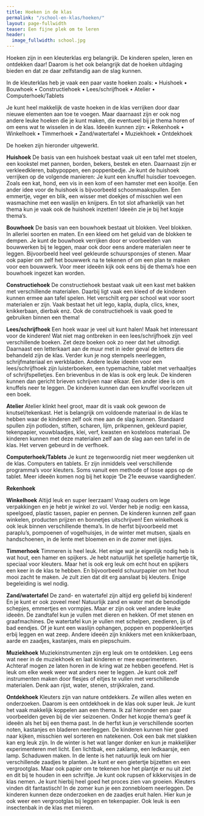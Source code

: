 ```yaml
---
title: Hoeken in de klas
permalink: "/school-en-klas/hoeken/"
layout: page-fullwidth
teaser: Een fijne plek om te leren
header:
  image_fullwidth: school.jpg
---
```


Hoeken zijn in een kleuterklas erg belangrijk. De kinderen spelen, leren en ontdekken daar! Daarom is het ook belangrijk dat de hoeken uitdaging bieden en dat ze daar zelfstandig aan de slag kunnen. 

In de kleuterklas heb je vaak een paar vaste hoeken zoals:
•	Huishoek
•	Bouwhoek
•	Constructiehoek
•	Lees/schrijfhoek
•	Atelier 
•	Computerhoek/Tablets

Je kunt heel makkelijk de vaste hoeken in de klas verrijken door daar nieuwe elementen aan toe te voegen. Maar daarnaast zijn er ook nog andere leuke hoeken die je kunt maken, die eventueel bij je thema horen of om eens wat te wisselen in de klas. Ideeën kunnen zijn: 
•	Rekenhoek
•	Winkelhoek
•	Timmerhoek
•	Zand/watertafel
•	Muziekhoek
•	Ontdekhoek 

De hoeken zijn hieronder uitgewerkt.

**Huishoek**
De basis van een huishoek bestaat vaak uit een tafel met stoelen, een kookstel met pannen, borden, bekers, bestek en eten. Daarnaast zijn er verkleedkleren, babypoppen, een poppenbedje.
Je kunt de huishoek verrijken op de volgende manieren:
Je kunt een knuffel huisdier toevoegen. Zoals een kat, hond, een vis in een kom of een hamster met een kooitje. Een ander idee voor de huishoek is bijvoorbeeld schoonmaakspullen. Een emmertje, veger en blik, een wisser met doekjes of misschien wel een wasmachine met een waslijn en knijpers.
En tot slot afhankelijk van het thema kun je vaak ook de huishoek inzetten! Ideeën zie je bij het kopje thema’s. 

**Bouwhoek**
De basis van een bouwhoek bestaat uit blokken. Veel blokken. In allerlei soorten en maten. En een kleed om het geluid van de blokken te dempen. 
Je kunt de bouwhoek verrijken door er voorbeelden van bouwwerken bij te leggen, maar ook door eens andere materialen neer te leggen. Bijvoorbeeld heel veel gekleurde schuursponsjes of stenen. 
Maar ook papier om zelf het bouwwerk na te tekenen of om een plan te maken voor een bouwwerk. Voor meer ideeën kijk ook eens bij de thema’s hoe een bouwhoek ingezet kan worden. 

**Constructiehoek**
De constructiehoek bestaat vaak uit een kast met bakken met verschillende materialen. Daarbij ligt vaak een kleed of de kinderen kunnen ermee aan tafel spelen. Het verschilt erg per school wat voor soort materialen er zijn. Vaak bestaat het uit lego, kapla, dupla, clics, knex, knikkerbaan, dierbak enz. 
Ook de constructiehoek is vaak goed te gebruiken binnen een thema!

**Lees/schrijfhoek**
Een hoek waar je veel uit kunt halen! Maak het interessant voor de kinderen! Wat niet mag ontbreken in een lees/schrijfhoek zijn veel verschillende boeken. Zet deze boeken ook zo neer dat het uitnodigt. Daarnaast een letterkaart aan de muur met in ieder geval de letters die behandeld zijn de klas. Verder kun je nog stempels neerleggen, schrijfmateriaal en werkbladen. 
Andere leuke ideeën voor een lees/schrijfhoek zijn luisterboeken, een typemachine, tablet met verhaaltjes of schrijfspelletjes. Een brievenbus in de klas is ook erg leuk. De kinderen kunnen dan gericht brieven schrijven naar elkaar. Een ander idee is om knuffels neer te leggen. De kinderen kunnen dan een knuffel voorlezen uit een boek. 

**Atelier** 
Atelier klinkt heel groot, maar dit is vaak ook gewoon de knutsel/tekenkast. Het is belangrijk om voldoende materiaal in de klas te hebben waar de kinderen zelf ook mee aan de slag kunnen. Standaard spullen zijn potloden, stiften, scharen, lijm, prikpennen, gekleurd papier, tekenpapier, vouwblaadjes, klei, verf, kwasten en kosteloos materiaal. De kinderen kunnen met deze materialen zelf aan de slag aan een tafel in de klas. Het verven gebeurd in de verfhoek. 

**Computerhoek/Tablets**
Je kunt ze tegenwoordig niet meer wegdenken uit de klas. Computers en tablets. Er zijn inmiddels veel verschillende programma’s voor kleuters. Soms vanuit een methode of losse apps op de tablet.
Meer ideeën komen nog bij het kopje ‘De 21e eeuwse vaardigheden’. 

**Rekenhoek**

**Winkelhoek**
Altijd leuk en super leerzaam! Vraag ouders om lege verpakkingen en je hebt je winkel zo vol. Verder heb je nodig: een kassa, speelgoed, plastic tassen, papier en pennen.
De kinderen kunnen zelf gaan winkelen, producten prijzen en bonnetjes uitschrijven!
Een winkelhoek is ook leuk binnen verschillende thema’s. In de herfst bijvoorbeeld met paraplu’s, pompoenen of vogelhuisjes, in de winter met mutsen, sjaals en handschoenen, in de lente met bloemen en in de zomer met ijsjes. 

**Timmerhoek**
Timmeren is heel leuk. Het enige wat je eigenlijk nodig heb is wat hout, een hamer en spijkers. Je hebt natuurlijk  het spelletje hamertje tik, speciaal voor kleuters. Maar het is ook erg leuk om echt hout en spijkers een keer in de klas te hebben. En bijvoorbeeld schuurpapier om het hout mooi zacht te maken. Je zult zien dat dit erg aanslaat bij kleuters. Enige begeleiding is wel nodig. 

**Zand/watertafel**
De zand- en watertafel zijn altijd erg geliefd bij kinderen! En je kunt er ook zoveel mee! Natuurlijk zand en water met de benodigde schepjes, emmertjes en vormpjes. Maar er zijn ook veel andere leuke ideeën. 
De zandtafel kun je vullen met dieren en hekken. Of met stenen en graafmachines.
De watertafel kun je vullen met schelpen, zeedieren, ijs of bad eendjes. Of je kunt een waslijn ophangen, poppen en poppenkleertjes erbij leggen en wat zeep. 
Andere ideeën zijn knikkers met een knikkerbaan, aarde en zaadjes, kastanjes, mais en piepschuim.

**Muziekhoek**
Muziekinstrumenten zijn erg leuk om te ontdekken. Leg eens wat neer in de muziekhoek en laat kinderen er mee experimenteren. Achteraf mogen ze laten horen in de kring wat ze hebben geoefend. Het is leuk om elke week weer wat anders neer te leggen. Je kunt ook zelf instrumenten maken door flesjes of eitjes te vullen met verschillende materialen. Denk aan rijst, water, stenen, strijkkralen, zand. 

**Ontdekhoek**
Kleuters zijn van nature ontdekkers. Ze willen alles weten en onderzoeken. Daarom is een ontdekhoek in de klas ook super leuk. Je kunt het vaak makkelijk koppelen aan een thema. Ik zal hieronder een paar voorbeelden geven bij de vier seizoenen. Onder het kopje thema’s geef ik ideeën als het bij een thema past.
In de herfst kun je verschillende soorten noten, kastanjes en bladeren neerleggen. De kinderen kunnen hier goed naar kijken, misschien wel sorteren en natekenen. Ook een bak met slakken kan erg leuk zijn.
In de winter is het wat langer donker en kun je makkelijker experimenteren met licht. Een lichtbak, een zaklamp, een ledkaarsje, een lamp. Schaduwen maken.
In de lente is het natuurlijk leuk om hier verschillende zaadjes te planten. Je kunt er een gietertje bijzetten en een vergrootglas. Maar ook papier om te tekenen hoe het plantje er nu uit ziet en dit bij te houden in een schriftje. Je kunt ook rupsen of kikkervisjes in de klas nemen. Je kunt hierbij heel goed het proces zien van groeien. Kleuters vinden dit fantastisch!
In de zomer kun je een zonnebloem neerleggen. De kinderen kunnen deze onderzoeken en de zaadjes eruit halen. Hier kun je ook weer een vergrootglas bij leggen en tekenpapier. Ook leuk is een insectenbak in de klas met mieren. 
